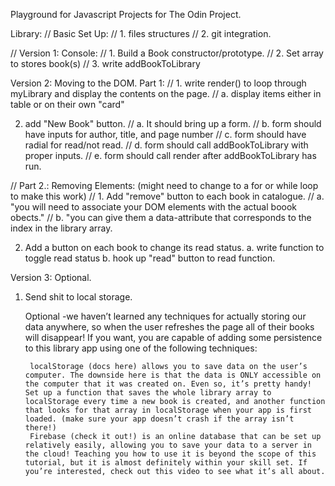 Playground for Javascript Projects for The Odin Project.

Library:
// Basic Set Up:
// 1. files structures
// 2. git integration.

// Version 1: Console:
// 1. Build a Book constructor/prototype.
// 2. Set array to stores book(s)
// 3. write addBookToLibrary

Version 2: Moving to the DOM.
Part 1:
// 1. write render() to loop through myLibrary and display the contents on the page.
//    a. display items either in table or on their own "card"

2. add "New Book" button.
//    a. It should bring up a form.
//    b. form should have inputs for author, title, and page number
//    c. form should have radial for read/not read.
//    d. form should call addBookToLibrary with proper inputs.
//    e. form should call render after addBookToLibrary has run.

// Part 2.: Removing Elements: (might need to change to a for or while loop to make this work)
// 1. Add "remove" button to each book in catalogue.
//    a. "you will need to associate your DOM elements with the actual boook obects."
//    b. "you can give them a data-attribute that corresponds to the index in the library array.

2. Add a button on each book to change its read status.
    a. write function to toggle read status
    b. hook up "read" button to read function.

Version 3: Optional.
1. Send shit to local storage.

    Optional -we haven’t learned any techniques for actually storing our data anywhere, so when the user refreshes the page all of their books
     will disappear! If you want, you are capable of adding some persistence to this library app using one of the following techniques:

        localStorage (docs here) allows you to save data on the user’s computer. The downside here is that the data is ONLY accessible on the computer that it was created on. Even so, it’s pretty handy! Set up a function that saves the whole library array to localStorage every time a new book is created, and another function that looks for that array in localStorage when your app is first loaded. (make sure your app doesn’t crash if the array isn’t there!)
        Firebase (check it out!) is an online database that can be set up relatively easily, allowing you to save your data to a server in the cloud! Teaching you how to use it is beyond the scope of this tutorial, but it is almost definitely within your skill set. If you’re interested, check out this video to see what it’s all about.


